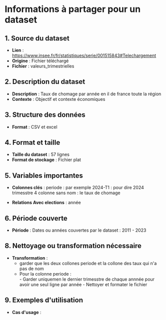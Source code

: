 # Informations à partager pour un dataset

## 1. Source du dataset
- **Lien** :  https://www.insee.fr/fr/statistiques/serie/001515843#Telechargement
- **Origine** : Fichier téléchargé 
- **Fichier** :  valeurs_trimestrielles 




## 2. Description du dataset
- **Description** : Taux de chomage par année en il de france toute la région
- **Contexte** : Objectif et contexte  économiques 


## 3. Structure des données

- **Format** : CSV et excel 

## 4. Format et taille
- **Taille du dataset** : 57  lignes 
- **Format de stockage** : Fichier plat 

## 5. Variables importantes
- **Colonnes clés** :
    periode  : par exemple 2024-T1 : pour dire 2024 trimesstre 4
    colonne sans nom : le taux de chomage 
 

- **Relations Avec elections** :  année 

## 6. Période couverte
- **Période** : Dates ou années couvertes par le dataset  : 2011 - 2023
 

## 8. Nettoyage ou transformation nécessaire
- **Transformation** :  
    - garder que les deux collones  periode  et la collone des taux qui n'a pas de nom 
    - Pour la colonne periode :     
            - Garder uniquemen le dernier trimesstre de chaque annnée pour avoir une seul ligne par année 
            - Nettoyer et formater le fichier 

## 9. Exemples d'utilisation
- **Cas d'usage** :  